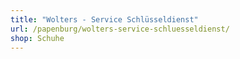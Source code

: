 ```yaml
---
title: "Wolters - Service Schlüsseldienst"
url: /papenburg/wolters-service-schluesseldienst/
shop: Schuhe
---
```

